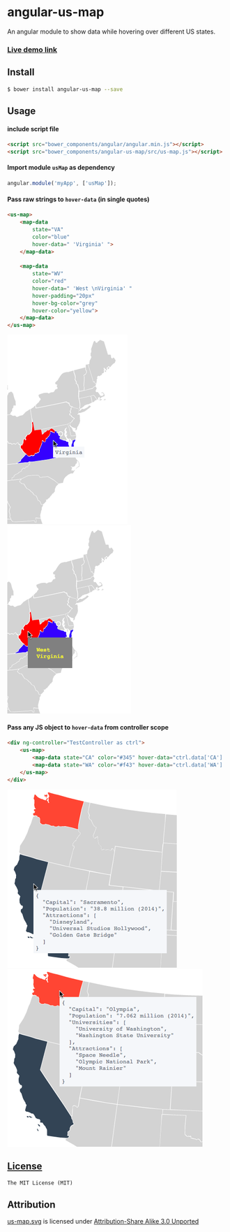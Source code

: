 # angular-us-map
An angular module to show data while hovering over different US states.

### [Live demo link](https://rajasharan.github.io/angular-us-map)

## Install
```sh
$ bower install angular-us-map --save
```
 
## Usage
#### include script file
```html
<script src="bower_components/angular/angular.min.js"></script>
<script src="bower_components/angular-us-map/src/us-map.js"></script>
```

#### Import module `usMap` as dependency
```js
angular.module('myApp', ['usMap']);
```

#### Pass raw strings to `hover-data` (in single quotes)
```html
<us-map>
    <map-data 
        state="VA"
        color="blue"
        hover-data=" 'Virginia' ">
    </map-data>

    <map-data
        state="WV"
        color="red"
        hover-data=" 'West \nVirginia' "
        hover-padding="20px"
        hover-bg-color="grey"
        hover-color="yellow">
    </map-data>
</us-map>
```
![Virginia](/pics/VA.png) ![West Virginia](/pics/WV.png)

#### Pass any JS object to `hover-data` from controller scope
```html
<div ng-controller="TestController as ctrl">
    <us-map>
        <map-data state="CA" color="#345" hover-data="ctrl.data['CA'] | json"></map-data>
        <map-data state="WA" color="#f43" hover-data="ctrl.data['WA'] | json"></map-data>
    </us-map>
</div>
```
![California](/pics/CA.png) ![Washington](/pics/WA.png)

## [License](/LICENSE)
    The MIT License (MIT)
    
## Attribution
[us-map.svg](https://commons.wikimedia.org/wiki/File:Blank_US_Map_(states_only).svg) is licensed under [Attribution-Share Alike 3.0 Unported](https://creativecommons.org/licenses/by-sa/3.0/deed.en)
